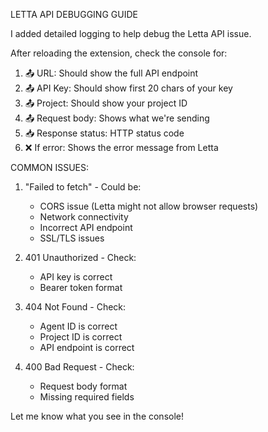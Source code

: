 LETTA API DEBUGGING GUIDE

I added detailed logging to help debug the Letta API issue.

After reloading the extension, check the console for:

1. 📤 URL: Should show the full API endpoint
2. 📤 API Key: Should show first 20 chars of your key
3. 📤 Project: Should show your project ID
4. 📤 Request body: Shows what we're sending
5. 📥 Response status: HTTP status code
6. ❌ If error: Shows the error message from Letta

COMMON ISSUES:

1. "Failed to fetch" - Could be:
   - CORS issue (Letta might not allow browser requests)
   - Network connectivity
   - Incorrect API endpoint
   - SSL/TLS issues

2. 401 Unauthorized - Check:
   - API key is correct
   - Bearer token format
   
3. 404 Not Found - Check:
   - Agent ID is correct
   - Project ID is correct
   - API endpoint is correct

4. 400 Bad Request - Check:
   - Request body format
   - Missing required fields

Let me know what you see in the console!
